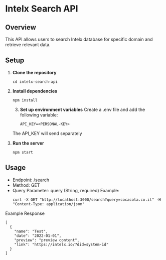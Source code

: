 # Intelx Search API

## Overview
This API allows users to search Intelx database for specific domain and retrieve relevant data.

## Setup

1. **Clone the repository**
   ```
   cd intelx-search-api
   ```
2. **Install dependencies**
    ```
    npm install
    ```

   3. **Set up environment variables**
   Create a .env file and add the following variable:
       ```
       API_KEY=<PERSONAL-KEY>
       ```
   The API_KEY will send separately
4. **Run the server**
    ```
    npm start
    ```

## Usage
- Endpoint: /search
- Method: GET
- Query Parameter: query (String, required)
Example:
    ```
    curl -X GET "http://localhost:3000/search?query=cocacola.co.il" -H "Content-Type: application/json"
   ```

Example Response
```
[
  {
    "name": "Test",
    "date": "2022-01-01",
    "preview": "preview content",
    "link": "https://intelx.io/?did=system-id"
  }
]
```



